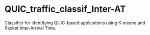# QUIC_traffic_classif_Inter-AT
Classifier for identifying QUIC-based applications using K-means and Packet Inter-Arrival Time.
